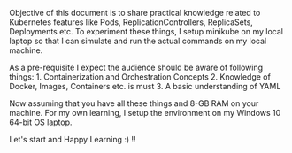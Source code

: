 Objective of this document is to share practical knowledge related to Kubernetes features like Pods, ReplicationControllers, ReplicaSets, Deployments etc.
To experiment these things, I setup minikube on my local laptop so that I can simulate and run the actual commands on my local machine.

As a pre-requisite I expect the audience should be aware of following things:
	1. Containerization and Orchestration Concepts
	2. Knowledge of Docker, Images, Containers etc. is must
	3. A basic understanding of YAML

Now assuming that you have all these things and 8-GB RAM on your machine. For my own learning, I setup the environment on my Windows 10 64-bit OS laptop.

Let's start and Happy Learning :) !!
